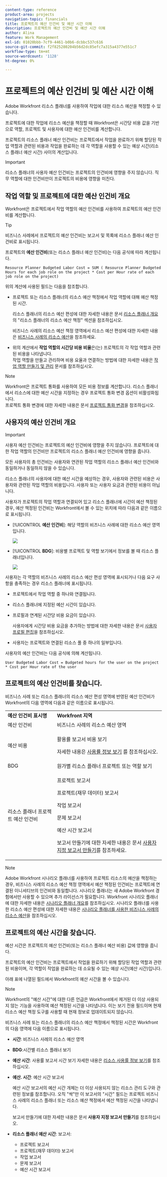```yaml
---
content-type: reference
product-area: projects
navigation-topic: financials
title: 프로젝트의 예산 인건비 및 예산 시간 이해
description: 프로젝트의 예산 인건비 및 예산 시간 이해
author: Alina
feature: Work Management
exl-id: 01020bbb-7cf9-4461-b0b6-dcbbc537c616
source-git-commit: f2f825280204b56d2dc85efc7a315a4377e551c7
workflow-type: tm+mt
source-wordcount: '1128'
ht-degree: 0%

---
```


# 프로젝트의 예산 인건비 및 예산 시간 이해

<!--
<(NOTE: Keep the structure of this article similar to Calculating Budgeted Cost)</p>
-->

Adobe Workfront 리소스 플래너를 사용하여 작업에 대한 리소스 예산을 책정할 수 있습니다.

프로젝트에 대한 작업에 리소스 예산을 책정할 때 Workfront은 시간당 비용 값을 기반으로 역할, 프로젝트 및 사용자에 대한 예산 인건비를 계산합니다.

프로젝트의 리소스 플래너 예산 인건비는 프로젝트에서 작업을 완료하기 위해 할당된 작업 역할과 관련된 비용과 작업을 완료하는 데 각 역할을 사용할 수 있는 예상 시간(리소스 플래너 예산 시간) 사이의 계산입니다.

>[!IMPORTANT]
>
>리소스 플래너의 사용자 예산 인건비는 프로젝트의 인건비에 영향을 주지 않습니다. 직무 역할에 대한 인건비만이 프로젝트의 비용에 영향을 미친다.

## 작업 역할 및 프로젝트에 대한 예산 인건비 개요

Workfront은 프로젝트에서 작업 역할의 예산 인건비를 사용하여 프로젝트의 예산 인건비를 계산합니다.

>[!TIP]
>
>비즈니스 사례에서 프로젝트의 예산 인건비는 보고서 및 목록에 리소스 플래너 예산 인건비로 표시됩니다.

프로젝트의 **예산 인건비**(또는 리소스 플래너 예산 인건비)는 다음 공식에 따라 계산됩니다.

`Resource Planner Budgeted Labor Cost = SUM ( Resource Planner Budgeted Hours for each job role on the project * Cost per Hour rate of each job role on the project)`

위의 계산에 사용된 필드는 다음을 참조합니다.

* 프로젝트 또는 리소스 플래너의 리소스 예산 책정에서 작업 역할에 대해 예산 책정된 시간.

  리소스 플래너의 리소스 예산 편성에 대한 자세한 내용은 문서 [리소스 플래너 개요](../../../resource-mgmt/resource-planning/get-started-resource-planner.md)의 &quot;리소스 플래너의 리소스 예산 책정&quot; 섹션을 참조하십시오.

  비즈니스 사례의 리소스 예산 책정 영역에서 리소스 예산 편성에 대한 자세한 내용은 [비즈니스 사례의 리소스 예산](../../../manage-work/projects/define-a-business-case/budget-resources-in-business-case.md)을 참조하세요.

* 위의 계산에서 **작업 역할의 시간당 비용 비율**&#x200B;은(는) 프로젝트의 각 작업 역할과 관련된 비용을 나타냅니다.\
  작업 역할을 만들고 관리하며 비용 요율과 연결하는 방법에 대한 자세한 내용은 [작업 역할 만들기 및 관리](../../../administration-and-setup/set-up-workfront/organizational-setup/create-manage-job-roles.md) 문서를 참조하십시오.

>[!NOTE]
>
>Workfront은 프로젝트 통화를 사용하여 모든 비용 정보를 계산합니다. 리소스 플래너에서 리소스에 대한 예산 시간을 지정하는 경우 프로젝트 통화 변경 옵션이 비활성화됩니다.\
>프로젝트 통화 변경에 대한 자세한 내용은 문서 [프로젝트 통화 변경](../../../manage-work/projects/project-finances/change-project-currency.md)을 참조하십시오.

## 사용자의 예산 인건비 개요

<!--
<p data-mc-conditions="QuicksilverOrClassic.Draft mode">(NOTE: Update the following section in the Create a Business Case article, as well, when you update it here.)</p>
-->

>[!IMPORTANT]
>
>사용자 예산 인건비는 프로젝트의 예산 인건비에 영향을 주지 않습니다. 프로젝트에 대한 작업 역할의 인건비만 프로젝트의 리소스 플래너 예산 인건비에 영향을 줍니다.
> 
>모든 사용자의 총 인건비는 사용자와 연관된 작업 역할의 리소스 플래너 예산 인건비와 동일하거나 동일하지 않을 수 있습니다.
>
>리소스 플래너의 사용자에 대한 예산 시간을 예상하는 경우, 사용자와 관련된 비용은 사용자와 관련된 작업 역할의 비용입니다. 사용자 또는 사용자 요금과 관련된 비용이 아닙니다.

사용자가 프로젝트의 작업 역할과 연결되어 있고 리소스 플래너에 시간이 예산 책정된 경우, 예산 책정된 인건비는 Workfront에서 볼 수 있는 위치에 따라 다음과 같은 이름으로 표시됩니다.

* [!UICONTROL **예산 인건비**]: 해당 역할의 비즈니스 사례에 대한 리소스 예산 영역입니다.

  ![](assets/budgeted-labor-cost-for-users-in-business-case-highlighted-350x73.png)

* [!UICONTROL **BDG**]: 비용별 프로젝트 및 역할 보기에서 정보를 볼 때 리소스 플래너입니다.

  ![](assets/budgeted-labor-cost-for-users-in-rp-project-view-cost--highlighted-350x115.png)

사용자는 각 역할의 비즈니스 사례의 리소스 예산 편성 영역에 표시되거나 다음 요구 사항을 충족하는 경우 리소스 플래너에 표시됩니다.

* 프로젝트에서 작업 역할 중 하나와 연결됩니다.
* 리소스 플래너에 지정된 예산 시간이 있습니다.
* 프로필과 연계된 시간당 비용 요금이 있습니다.

  사용자에게 시간당 비용 요금을 추가하는 방법에 대한 자세한 내용은 문서 [사용자 프로필 편집](../../../administration-and-setup/add-users/create-and-manage-users/edit-a-users-profile.md)을 참조하십시오.

* 사용자는 프로젝트와 연결된 리소스 풀 중 하나의 일부입니다.

사용자의 예산 인건비는 다음 공식에 의해 계산됩니다.

`User Budgeted Labor Cost = Budgeted hours for the user on the project * Cost per Hour rate of the user`

## 프로젝트의 예산 인건비를 찾습니다.

비즈니스 사례 또는 리소스 플래너의 리소스 예산 편성 영역에 반영된 예산 인건비가 Workfront의 다음 영역에 다음과 같은 이름으로 표시됩니다.

<table style="table-layout:auto"> 
   <col> 
   <col> 
   <tbody> 
    <tr> 
     <td><strong>예산 인건비 표시명</strong></td> 
     <td><strong>Workfront 지역</strong></td> 
    </tr> 
    <tr> 
     <td>예산 인건비</td> 
     <td>비즈니스 사례의 리소스 예산 영역</td> 
    </tr> 
    <tr> 
     <td>예산 비용</td> 
     <td><p>활용률 보고서 비용 보기</p><p>자세한 내용은 <a href="../../../resource-mgmt/resource-utilization/view-utilization-information.md">사용률 정보 보기</a> 를 참조하십시오.</p></td> 
    </tr> 
    <tr> 
     <td>BDG </td> 
     <td>원가별 리소스 플래너 프로젝트 또는 역할 보기</td> 
    </tr> 
    <tr> 
     <td>리소스 플래너 프로젝트 예산 인건비</td> 
     <td> <p>프로젝트 보고서</p> <p>프로젝트(재무 데이터) 보고서</p> <p>작업 보고서</p> <p>문제 보고서</p> <p>예산 시간 보고서</p> <p>보고서 만들기에 대한 자세한 내용은 문서 <a href="../../../reports-and-dashboards/reports/creating-and-managing-reports/create-custom-report.md" class="MCXref xref">사용자 지정 보고서 만들기</a>를 참조하세요.</p> </td> 
    </tr> 
   </tbody> 
  </table>

>[!NOTE]
>
>Adobe Workfront 시나리오 플래너를 사용하여 프로젝트 리소스의 예산을 책정하는 경우, 비즈니스 사례의 리소스 예산 책정 영역에서 예산 책정된 인건비는 프로젝트에 연결된 이니셔티브의 인건비와 동일합니다. 시나리오 플래너는 새 Adobe Workfront 경험에서만 사용할 수 있으며 추가 라이선스가 필요합니다. Workfront 시나리오 플래너에 대한 자세한 내용은 [시나리오 플래너 개요](../../../scenario-planner/scenario-planner-overview.md)를 참조하십시오. 시나리오 플래너를 사용한 리소스 예산 편성에 대한 자세한 내용은 [시나리오 플래너를 사용한 비즈니스 사례의 리소스 예산](../../../manage-work/projects/define-a-business-case/budget-resources-in-business-case-use-scenario-planner.md)을 참조하십시오.

## 프로젝트의 예산 시간을 찾습니다.

<!--
(NOTE: Keep the structure of this article similar to Calculating Budgeted Cost)
-->

예산 시간은 프로젝트의 예산 인건비(또는 리소스 플래너 예산 비용) 값에 영향을 줍니다.

프로젝트의 예산 인건비는 프로젝트에서 작업을 완료하기 위해 할당된 작업 역할과 관련된 비용이며, 각 역할이 작업을 완료하는 데 소요될 수 있는 예상 시간(예산 시간)입니다.

아래 표에 나열된 필드에서 Workfront의 예산 시간을 볼 수 있습니다.

>[!NOTE]
>
>Workfront의 &quot;예산 시간&quot;에 대한 다른 언급은 Workfront에서 제거된 더 이상 사용되지 않는 기능을 사용하여 예산 책정된 시간을 나타냅니다. 이는 보기 전용 필드이며 현재 리소스 예산 책정 도구를 사용할 때 현재 정보로 업데이트되지 않습니다.

비즈니스 사례 또는 리소스 플래너의 리소스 예산 책정에서 책정된 시간은 Workfront의 다음 영역에 다음 이름으로 표시됩니다.

* **시간**: 비즈니스 사례의 리소스 예산 영역
* **BDG**:시간별 리소스 플래너 보기
* **예산 시간**: 사용률 보고서 시간 보기
자세한 내용은 [리소스 사용률 정보 보기](../../../resource-mgmt/resource-utilization/view-utilization-information.md)를 참조하십시오.
* **예산. 시간**: 예산 시간 보고서

  예산 시간 보고서의 예산 시간 개체는 더 이상 사용되지 않는 리소스 관리 도구와 관련된 정보를 참조합니다. 오직 &quot;싹&quot;만 이 보고서의 &quot;시간&quot; 필드는 프로젝트 비즈니스 사례의 리소스 플래너 또는 리소스 예산 책정에서 예산 책정된 시간을 나타냅니다.

  보고서 만들기에 대한 자세한 내용은 문서 **사용자 지정 보고서 만들기**&#x200B;를 참조하십시오.
* **리소스 플래너 예산 시간**: 보고서:

   * 프로젝트 보고서
   * 프로젝트(재무 데이터) 보고서
   * 작업 보고서
   * 문제 보고서
   * 예산 시간 보고서
